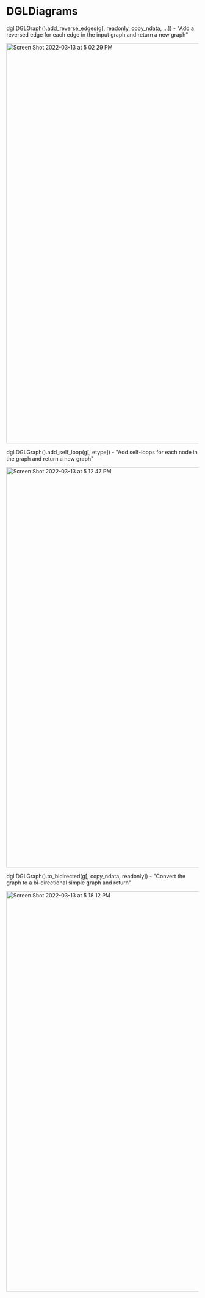 # DGLDiagrams

dgl.DGLGraph().add_reverse_edges(g[, readonly, copy_ndata, …]) - "Add a reversed edge for each edge in the input graph and return a new graph"

<img width="1047" alt="Screen Shot 2022-03-13 at 5 02 29 PM" src="https://user-images.githubusercontent.com/36907906/158085203-ad86032c-b911-4c56-bcfe-dd1a05b7fb4b.png">

dgl.DGLGraph().add_self_loop(g[, etype]) - "Add self-loops for each node in the graph and return a new graph"

<img width="1047" alt="Screen Shot 2022-03-13 at 5 12 47 PM" src="https://user-images.githubusercontent.com/36907906/158085636-cc9ef8a4-bf18-4b96-b639-b7d22277e64b.png">

dgl.DGLGraph().to_bidirected(g[, copy_ndata, readonly]) - "Convert the graph to a bi-directional simple graph and return"

<img width="1047" alt="Screen Shot 2022-03-13 at 5 18 12 PM" src="https://user-images.githubusercontent.com/36907906/158085819-18b455c8-5eb3-4aef-8bab-64f896b2c8f3.png">

